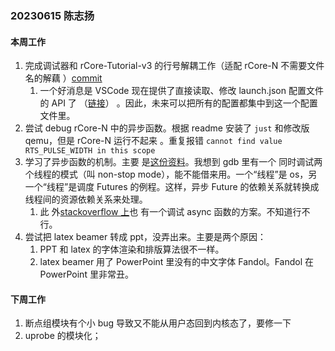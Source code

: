 ### 20230615 陈志扬

#### 本周工作

1. 完成调试器和 rCore-Tutorial-v3 的行号解耦工作（适配 rCore-N 不需要文件名的解藕
   ）[commit](https://github.com/chenzhiy2001/code-debug/commit/03904dbc598efe2cb3411cdc21bb98b86412f7bf)
   1. 一个好消息是 VSCode 现在提供了直接读取、修改 launch.json 配置文件的 API 了
      （[链接](https://stackoverflow.com/questions/65520829/get-launch-configurations-from-vscode-extension)）
      。因此，未来可以把所有的配置都集中到这一个配置文件里。
2. 尝试 debug rCore-N 中的异步函数。根据 readme 安装了 `just` 和修改版 qemu，但是 rCore-N 运行不起来
   。重复报错 `cannot find value RTS_PULSE_WIDTH in this scope`
3. 学习了异步函数的机制。主要
   是[这份资料](https://tony612.github.io/tokio-internals/01_intro_async.html)。我想到 gdb 里有一个
   同时调试两个线程的模式（叫 non-stop mode），能不能借来用。一个“线程”是 os，另一个“线程”是调度
   Futures 的例程。这样，异步 Future 的依赖关系就转换成线程间的资源依赖关系来处理。
   1. 此
      外[stackoverflow 上](https://stackoverflow.com/questions/63488379/how-can-i-set-a-breakpoint-in-an-async-function)也
      有一个调试 async 函数的方案。不知道行不行。
4. 尝试把 latex beamer 转成 ppt，没弄出来。主要是两个原因：
   1. PPT 和 latex 的字体渲染和排版算法很不一样。
   2. latex beamer 用了 PowerPoint 里没有的中文字体 Fandol。Fandol 在 PowerPoint 里非常丑。

#### 下周工作

1. 断点组模块有个小 bug 导致又不能从用户态回到内核态了，要修一下
2. uprobe 的模块化；
